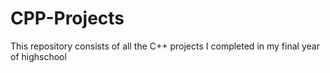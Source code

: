 # CPP-Projects
This repository consists of all the C++ projects I completed in my final year of highschool
